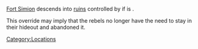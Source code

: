 [Fort Simion](Fort_Simion.md "wikilink") descends into
[ruins](Town_Overrides.md "wikilink") controlled by [](02%20-%20Projects%20&%20Wikis/Kenshi/Kenshi%20Wiki/Kenshi%20Wiki%20Template/00%20-%20World%20Data/Fort%20Simion/Rebel_Swordsmen.md) if [](Emperor_Tengu.md) is [](World_States.md).

This override may imply that the rebels no longer have the need to stay
in their hideout and abandoned it.

[Category:Locations](Category:Locations "wikilink")